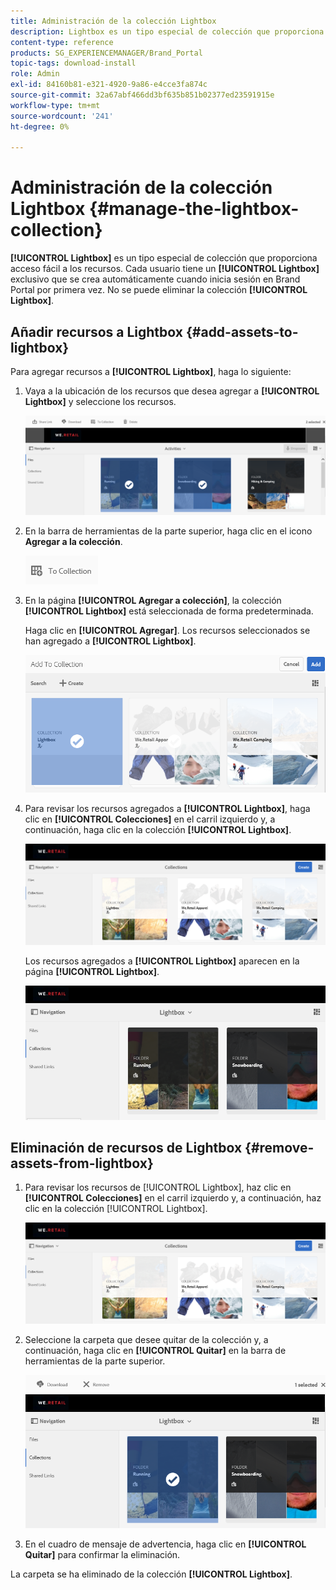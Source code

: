 ```yaml
---
title: Administración de la colección Lightbox
description: Lightbox es un tipo especial de colección que proporciona un acceso fácil a los recursos. Cada usuario tiene un lightbox exclusivo que se crea automáticamente cuando inicia sesión en Brand Portal por primera vez. No se puede eliminar la colección Lightbox.
content-type: reference
products: SG_EXPERIENCEMANAGER/Brand_Portal
topic-tags: download-install
role: Admin
exl-id: 84160b81-e321-4920-9a86-e4cce3fa874c
source-git-commit: 32a67abf466dd3bf635b851b02377ed23591915e
workflow-type: tm+mt
source-wordcount: '241'
ht-degree: 0%

---
```


# Administración de la colección Lightbox {#manage-the-lightbox-collection}

**[!UICONTROL Lightbox]** es un tipo especial de colección que proporciona acceso fácil a los recursos. Cada usuario tiene un **[!UICONTROL Lightbox]** exclusivo que se crea automáticamente cuando inicia sesión en Brand Portal por primera vez. No se puede eliminar la colección **[!UICONTROL Lightbox]**.

## Añadir recursos a Lightbox {#add-assets-to-lightbox}

Para agregar recursos a **[!UICONTROL Lightbox]**, haga lo siguiente:

1. Vaya a la ubicación de los recursos que desea agregar a **[!UICONTROL Lightbox]** y seleccione los recursos.

   ![](assets/link_sharing_assetselection.png)

1. En la barra de herramientas de la parte superior, haga clic en el icono **Agregar a la colección**.

   ![](assets/add_to_collection.png)

1. En la página **[!UICONTROL Agregar a colección]**, la colección **[!UICONTROL Lightbox]** está seleccionada de forma predeterminada.

   Haga clic en **[!UICONTROL Agregar]**. Los recursos seleccionados se han agregado a **[!UICONTROL Lightbox]**.

   ![](assets/add_to_collectionlightbox.png)

1. Para revisar los recursos agregados a **[!UICONTROL Lightbox]**, haga clic en **[!UICONTROL Colecciones]** en el carril izquierdo y, a continuación, haga clic en la colección **[!UICONTROL Lightbox]**.

   ![](assets/collections_lightbox.png)

   Los recursos agregados a **[!UICONTROL Lightbox]** aparecen en la página **[!UICONTROL Lightbox]**.

   ![](assets/added_to_collectionlightbox.png)

## Eliminación de recursos de Lightbox {#remove-assets-from-lightbox}

1. Para revisar los recursos de [!UICONTROL Lightbox], haz clic en **[!UICONTROL Colecciones]** en el carril izquierdo y, a continuación, haz clic en la colección [!UICONTROL Lightbox].

   ![](assets/collections_lightbox-1.png)

1. Seleccione la carpeta que desee quitar de la colección y, a continuación, haga clic en **[!UICONTROL Quitar]** en la barra de herramientas de la parte superior.

   ![](assets/collections_lightboxdelete.png)

1. En el cuadro de mensaje de advertencia, haga clic en **[!UICONTROL Quitar]** para confirmar la eliminación.

La carpeta se ha eliminado de la colección **[!UICONTROL Lightbox]**.
